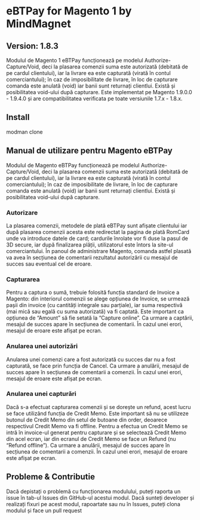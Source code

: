 # eBTPay for Magento 1 by MindMagnet #
## Version: 1.8.3 ##

Modulul de Magento 1 eBTPay funcționează pe modelul Authorize-Capture/Void, deci la plasarea comenzii suma este autorizată (debitată de pe cardul clientului), iar la livrare ea este capturată (virată în contul comerciantului); în caz de imposibilitate de livrare, în loc de capturare comanda este anulată (void) iar banii sunt returnați clientlui. Există și posibilitatea void-ului după capturare. Este implementat pe Magento 1.9.0.0 - 1.9.4.0 și are compatibilitatea verificata pe toate versiunile 1.7.x - 1.8.x.

## Install ##
modman clone

## Manual de utilizare pentru Magento eBTPay ##

Modulul de Magento eBTPay funcționează pe modelul Authorize-Capture/Void, deci la plasarea
comenzii suma este autorizată (debitată de pe cardul clientului), iar la livrare ea este capturată (virată
în contul comerciantului); în caz de imposibilitate de livrare, în loc de capturare comanda este anulată
(void) iar banii sunt returnați clientlui. Există și posibilitatea void-ului după capturare.

### Autorizare ###

La plasarea comenzii, metodele de plată eBTPay sunt afișate clientului iar după plasarea comenzii
acesta este redirectat la pagina de plată RomCard unde va introduce datele de card; cardurile
înrolate vor fi duse la pasul de 3D secure, iar după finalizarea plății, utilizatorul este întors la site-ul
comerciantului.
În panoul de administrare Magento, comanda astfel plasată va avea în secțiunea de comentarii
rezultatul autorizării cu mesajul de succes sau eventual cel de eroare.

### Capturarea ###

Pentru a captura o sumă, trebuie folosită funcția standard de Invoice a Magento: din interiorul
comenzii se alege opțiunea de Invoice, se urmează pașii din invoice (cu cantități integrale sau
parțiale), iar suma respectivă (mai mică sau egală cu suma autorizată) va fi captată. Este important ca
opțiunea de “Amount” să fie setată la “Capture online”. Ca urmare a captării, mesajul de succes apare
în secțiunea de comentarii. În cazul unei erori, mesajul de eroare este afișat pe ecran.

### Anularea unei autorizări ###

Anularea unei comenzi care a fost autorizată cu succes dar nu a fost capturată, se face prin funcția de
Cancel. Ca urmare a anulării, mesajul de succes apare în secțiunea de comentarii a comenzii. În cazul
unei erori, mesajul de eroare este afișat pe ecran.

### Anularea unei capturări ###

Dacă s-a efectuat capturarea comenzii și se dorește un refund, acest lucru se face utilizând funcția
de Credit Memo. Este important să nu se utilizeze butonul de Credit Memo din setul de butoane din
order, deoarece respectivul Credit Memo va fi offline. Pentru a efectua un Credit Memo se intră în
invoice-ul generat pentru capturare și se selectează Credit Memo din acel ecran, iar din ecranul de
Credit Memo se face un Refund (nu “Refund offline”). Ca urmare a anulării, mesajul de succes apare
în secțiunea de comentarii a comenzii. În cazul unei erori, mesajul de eroare este afișat pe ecran.

## Probleme & Contributie ##

Dacă depistați o problemă cu funcționarea modulului, puteți raporta un issue în tab-ul Issues din GitHub-ul acestui modul.
Dacă sunteți developer și realizați fixuri pe acest modul, rapoartate sau nu în Issues, puteți clona modulul și face un pull request
